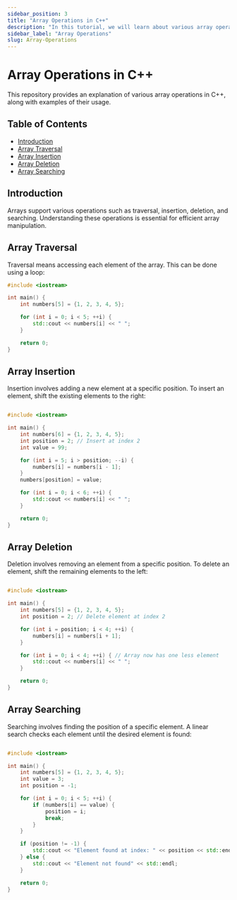 ```yaml
---
sidebar_position: 3
title: "Array Operations in C++"
description: "In this tutorial, we will learn about various array operations in C++ programming with the help of examples. Operations include traversal, insertion, deletion, and searching."
sidebar_label: "Array Operations"
slug: Array-Operations
---
```


# Array Operations in C++

This repository provides an explanation of various array operations in C++, along with examples of their usage.

## Table of Contents

- [Introduction](#introduction)
- [Array Traversal](#array-traversal)
- [Array Insertion](#array-insertion)
- [Array Deletion](#array-deletion)
- [Array Searching](#array-searching)

## Introduction

Arrays support various operations such as traversal, insertion, deletion, and searching. Understanding these operations is essential for efficient array manipulation.

## Array Traversal

Traversal means accessing each element of the array. This can be done using a loop:

```cpp
#include <iostream>

int main() {
    int numbers[5] = {1, 2, 3, 4, 5};

    for (int i = 0; i < 5; ++i) {
        std::cout << numbers[i] << " ";
    }

    return 0;
}
```

## Array Insertion

Insertion involves adding a new element at a specific position. To insert an element, shift the existing elements to the right:

```cpp

#include <iostream>

int main() {
    int numbers[6] = {1, 2, 3, 4, 5};
    int position = 2; // Insert at index 2
    int value = 99;

    for (int i = 5; i > position; --i) {
        numbers[i] = numbers[i - 1];
    }
    numbers[position] = value;

    for (int i = 0; i < 6; ++i) {
        std::cout << numbers[i] << " ";
    }

    return 0;
}
```

## Array Deletion

Deletion involves removing an element from a specific position. To delete an element, shift the remaining elements to the left:

```cpp

#include <iostream>

int main() {
    int numbers[5] = {1, 2, 3, 4, 5};
    int position = 2; // Delete element at index 2

    for (int i = position; i < 4; ++i) {
        numbers[i] = numbers[i + 1];
    }

    for (int i = 0; i < 4; ++i) { // Array now has one less element
        std::cout << numbers[i] << " ";
    }

    return 0;
}
```

## Array Searching

Searching involves finding the position of a specific element. A linear search checks each element until the desired element is found:

```cpp

#include <iostream>

int main() {
    int numbers[5] = {1, 2, 3, 4, 5};
    int value = 3;
    int position = -1;

    for (int i = 0; i < 5; ++i) {
        if (numbers[i] == value) {
            position = i;
            break;
        }
    }

    if (position != -1) {
        std::cout << "Element found at index: " << position << std::endl;
    } else {
        std::cout << "Element not found" << std::endl;
    }

    return 0;
}
```
